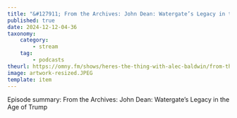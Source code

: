 ```yaml
---
title: "&#127911; From the Archives: John Dean: Watergate’s Legacy in the Age of Trump"
published: true
date: 2024-12-12-04-36
taxonomy:
    category:
        - stream
    tag:
        - podcasts
theurl: https://omny.fm/shows/heres-the-thing-with-alec-baldwin/from-the-archives-john-dean-watergates-legacy-in-t
image: artwork-resized.JPEG
template: item
---
```


Episode summary: From the Archives: John Dean: Watergate’s Legacy in the Age of Trump
